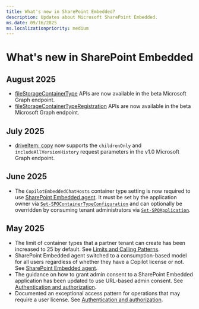 ```yaml
---
title: What's new in SharePoint Embedded?
description: Updates about Microsoft SharePoint Embedded.
ms.date: 09/16/2025
ms.localizationpriority: medium
---
```


# What's new in SharePoint Embedded

## August 2025

- [fileStorageContainerType](/graph/api/resources/filestoragecontainertype) APIs are now available in the beta Microsoft Graph endpoint.
- [fileStorageContainerTypeRegistration](/graph/api/resources/filestoragecontainertyperegistration) APIs are now available in the beta Microsoft Graph endpoint.

## July 2025

- [driveItem: copy](/graph/api/driveitem-copy) now supports the `childrenOnly` and `includeAllVersionHistory` request parameters in the v1.0 Microsoft Graph endpoint.

## June 2025

- The `CopilotEmbeddedChatHosts` container type setting is now required to use [SharePoint Embedded agent](./development/declarative-agent/spe-da-adv.md#csp-policies). It must be set by the application owner via [`Set-SPOContainerTypeConfiguration`](/powershell/module/sharepoint-online/set-spocontainertypeconfiguration) and can optionally be overridden by consuming tenant administrators via [`Set-SPOApplication`](/powershell/module/SharePoint-online/set-spoapplication).

## May 2025

- The limit of container types that a partner tenant can create has been increased to 25 by default. See [Limits and Calling Patterns](./development/limits-calling.md#size-limits).
- SharePoint Embedded agent switched to a consumption-based model for all users regardless of whether they have a Copilot license or not. See [SharePoint Embedded agent](./development/declarative-agent/spe-da.md).
- The guidance on how to grant admin consent to a SharePoint Embedded application has been updated to use URL-based admin consent. See [Authentication and authorization](./development/auth.md#whats-next).
- Documented an exceptional access pattern for operations that may require a user license. See [Authentication and authorization](./development/auth.md#operations-that-require-a-user-license).
